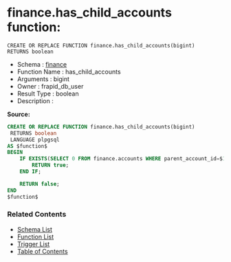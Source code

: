 # finance.has_child_accounts function:

```plpgsql
CREATE OR REPLACE FUNCTION finance.has_child_accounts(bigint)
RETURNS boolean
```
* Schema : [finance](../../schemas/finance.md)
* Function Name : has_child_accounts
* Arguments : bigint
* Owner : frapid_db_user
* Result Type : boolean
* Description : 


**Source:**
```sql
CREATE OR REPLACE FUNCTION finance.has_child_accounts(bigint)
 RETURNS boolean
 LANGUAGE plpgsql
AS $function$
BEGIN
    IF EXISTS(SELECT 0 FROM finance.accounts WHERE parent_account_id=$1 LIMIT 1) THEN
        RETURN true;
    END IF;

    RETURN false;
END
$function$

```

### Related Contents
* [Schema List](../../schemas.md)
* [Function List](../../functions.md)
* [Trigger List](../../triggers.md)
* [Table of Contents](../../README.md)

